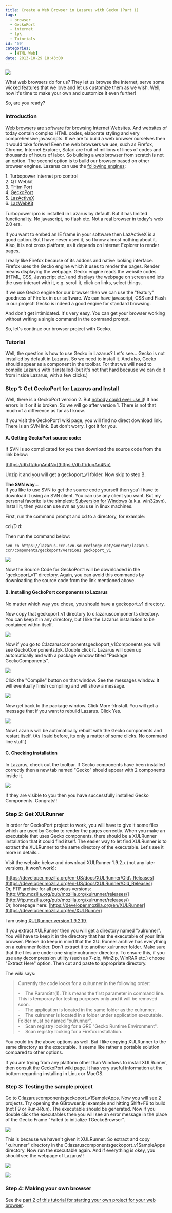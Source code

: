 ```yaml
---
title: Create a Web Browser in Lazarus with Gecko (Part 1)
tags:
  - browser
  - GeckoPort
  - internet
  - lpk
  - Tutorials
id: '59'
categories:
  - [HTML Web]
date: 2013-10-29 18:43:00
---
```


![](browser-in-lazarus-with-gecko-pt1/firefox-funny-icon.jpg)

What web browsers do for us? They let us browse the internet, serve some wicked features that we love and let us customize them as we wish. Well, now it's time to make your own and customize it even further!
<!-- more -->
  
  
So, are you ready?  
  

### Introduction

  
[Web browsers](http://en.wikipedia.org/wiki/Web_browser) are software for browsing Internet Websites. And websites of today contain complex HTML codes, elaborate styling and very comprehensive javascripts. If we are to build a web browser ourselves then it would take forever! Even the web browsers we use, such as Firefox, Chrome, Internet Explorer, Safari are fruit of millions of lines of codes and thousands of hours of labor. So building a web browser from scratch is not an option. The second option is to build our browser based on other browser engines. Lazarus can use the [following engines](http://wiki.freepascal.org/Webbrowser):  
  
1\. Turbopower internet pro control  
2\. QT Webkit  
3\. [THtmlPort](http://wiki.freepascal.org/THtmlPort)  
4\. [GeckoPort](http://wiki.freepascal.org/GeckoPort)  
5\. [LazActiveX](http://wiki.freepascal.org/LazActiveX)  
6\. [LazWebKit](http://sourceforge.net/p/lazwebkit/wiki/Home/)  
  
Turbopower ipro is installed in Lazarus by default. But it has limited functionality. No javascript, no flash etc. Not a real browser in today's web 2.0 era.  
  
If you want to embed an IE frame in your software then LazActiveX is a good option. But I have never used it, so I know almost nothing about it. Also, it is not cross platform, as it depends on Internet Explorer to render pages.  
  
I really like Firefox because of its addons and native looking interface. Firefox uses the Gecko engine which it uses to render the pages. Render means displaying the webpage. Gecko engine reads the website codes (HTML, CSS, Javascript etc.) and displays the webpage on screen and lets the user interact with it, e.g. scroll it, click on links, select things.  
  
If we use Gecko engine for our browser then we can use the "featury" goodness of Firefox in our software. We can have javascript, CSS and Flash in our project! Gecko is indeed a good engine for standard browsing.  
  
And don't get intimidated. It's very easy. You can get your browser working without writing a single command in the command prompt.  
  
So, let's continue our browser project with Gecko.  
  
  

### Tutorial

  
Well, the question is how to use Gecko in Lazarus? Let's see... Gecko is not installed by default in Lazarus. So we need to install it. And also, Gecko should appear as a component in the toolbar. For that we will need to compile Lazarus with it installed (but it's not that hard because we can do it from inside Lazarus, with a few clicks.)  
  
  

### Step 1: Get GeckoPort for Lazarus and Install

  
Well, there is a GeckoPort version 2. But [nobody could ever use it](http://forum.lazarus.freepascal.org/index.php/topic,19437.msg110804.html#msg110804)! It has errors in it or it is broken. So we will go after version 1. There is not that much of a difference as far as I know.  
  
If you visit the GeckoPort1 wiki page, you will find no direct download link. There is an SVN link. But don't worry. I got it for you.  
  

#### A. Getting GeckoPort source code:

  
If SVN is so complicated for you then download the source code from the link below:  
  
[https://db.tt/dugAn4No](https://db.tt/dugAn4No)  
  
Unzip it and you will get a geckoport\_v1 folder. Now skip to step B.  
  
**The SVN way**...  
If you like to use SVN to get the source code yourself then you'll have to download it using an SVN client. You can use any client you want. But my personal favorite is the simplest: [Subversion for Windows](http://sourceforge.net/projects/win32svn/) (a.k.a. win32svn). Install it, then you can use svn as you use in linux machines.  
  
First, run the command prompt and cd to a directory, for example:  
  

cd /D d:

  
Then run the command below:  
  
`svn co https://lazarus-ccr.svn.sourceforge.net/svnroot/lazarus-ccr/components/geckoport/version1 geckoport_v1`  
  

![](browser-in-lazarus-with-gecko-pt1/geckoport-svn-co-lazarus.gif)

  
  
Now the Source Code for GeckoPort1 will be downloaded in the "geckoport\_v1" directory. Again, you can avoid this commands by downloading the source code from the link mentioned above.  
  

#### B. Installing GeckoPort components to Lazarus

  
No matter which way you chose, you should have a geckoport\_v1 directory.  
  
Now copy that geckoport\_v1 directory to c:lazaruscomponents directory. You can keep it in any directory, but I like the Lazarus installation to be contained within itself.  
  

![](browser-in-lazarus-with-gecko-pt1/geckoport-install-lazarus.gif)

  
  
Now if you go to C:lazaruscomponentsgeckoport\_v1Components you will see GeckoComponents.lpk. Double click it. Lazarus will open up automatically and with a package window titled "Package GeckoComponents".  
  

![](browser-in-lazarus-with-gecko-pt1/geckoport-install-lazarus-2.gif)

  
  
Click the "Compile" button on that window. See the messages window. It will eventually finish compiling and will show a message.  
  

![](browser-in-lazarus-with-gecko-pt1/geckoport-install-lazarus-4.gif)

  
  
Now get back to the package window. Click More->Install. You will get a message that if you want to rebuild Lazarus. Click Yes.  
  

![](browser-in-lazarus-with-gecko-pt1/geckoport-install-lazarus-3.gif)

  
Now Lazarus will be automatically rebuilt with the Gecko components and restart itself. (As I said before, its only a matter of some clicks. No command line stuff.)  
  

#### C. Checking installation

  
In Lazarus, check out the toolbar. If Gecko components have been installed correctly then a new tab named "Gecko" should appear with 2 components inside it.  
  

![](browser-in-lazarus-with-gecko-pt1/geckoport-in-lazarus-toolbar.gif)

  
If they are visible to you then you have successfully installed Gecko Components. Congrats!!  
  
  

### Step 2: Get XULRunner

  
In order for GeckoPort project to work, you will have to give it some files which are used by Gecko to render the pages correctly. When you make an executable that uses Gecko components, there should be a XULRunner installation that it could find itself. The easier way to let find XULRunner is to extract the XULRunner to the same directory of the executable. Let's see it more in details...  
  
Visit the website below and download XULRunner 1.9.2.x (not any later versions, it won't work):  
  
[https://developer.mozilla.org/en-US/docs/XULRunner/Old\_Releases](https://developer.mozilla.org/en-US/docs/XULRunner/Old_Releases)  
Or, FTP archive for all previous versions: [http://ftp.mozilla.org/pub/mozilla.org/xulrunner/releases/](http://ftp.mozilla.org/pub/mozilla.org/xulrunner/releases/)   
Or, homepage here: [https://developer.mozilla.org/en/XULRunner](https://developer.mozilla.org/en/XULRunner)  
  
I am using [XULRunner version 1.9.2.19](http://ftp.mozilla.org/pub/mozilla.org/xulrunner/releases/1.9.2.19/runtimes/xulrunner-1.9.2.19.en-US.win32.zip).  
  
If you extract XULRunner then you will get a directory named "xulrunner". You will have to keep it in the directory that has the executable of your little browser. Please do keep in mind that the XULRunner archive has everything on a xulrunner folder. Don't extract it to another xulrunner folder. Make sure that the files are under one single xulrunner directory. To ensure this, if you use any decompression utility (such as 7-zip, WinZip, WinRAR etc.) choose "Extract Here" option. Then cut and paste to appropriate directory.  
  
The wiki says:  

> Currently the code looks for a xulrunner in the following order:  
>   
> \-    The ParamStr(1). This means the first parameter in command line. This is temporary for testing purposes only and it will be removed soon.  
> \-    The application is located in the same folder as the xulrunner.  
> \-    The xulrunner is located in a folder under application executable. Folder must be named "xulrunner".  
> \-    Scan registry looking for a GRE "Gecko Runtime Environment".  
> \-    Scan registry looking for a Firefox installation.

  
You could try the above options as well. But I like copying XULRunner to the same directory as the executable. It seems like rather a portable solution compared to other options.  
  
If you are trying from any platform other than Windows to install XULRunner, then consult the [GeckoPort wiki page](http://wiki.freepascal.org/GeckoPort). It has very useful information at the bottom regarding installing in Linux or MacOS.  
  
  

### Step 3: Testing the sample project

  
Go to C:lazaruscomponentsgeckoport\_v1SampleApps. Now you will see 2 projects. Try opening the GBrowser.lpi example and hitting Shift+F9 to build (not F9 or Run->Run). The executable should be generated. Now if you double click the executables then you will see an error message in the place of the Gecko Frame "Failed to initialize TGeckoBrowser".  
  

![](browser-in-lazarus-with-gecko-pt1/geckoport-install-lazarus-6a.gif)

  
  
This is because we haven't given it XULRunner. So extract and copy "xulrunner" directory in the C:lazaruscomponentsgeckoport\_v1SampleApps directory. Now run the executable again. And if everything is okey, you should see the webpage of Lazarus!!  
  
  

![](browser-in-lazarus-with-gecko-pt1/geckoport-install-lazarus-5.gif)

  
  

[![](http://3.bp.blogspot.com/-uxkrtHul2S0/Um-ov2vb9zI/AAAAAAAABRw/nwjTMiLO6JE/s320/geckoport-install-lazarus-6.gif)](browser-in-lazarus-with-gecko-pt1/geckoport-install-lazarus-6.gif)

  
  
  

### Step 4: Making your own browser

  
See the [part 2 of this tutorial for starting your own project for your web browser](http://lazplanet.blogspot.com/2013/11/browser-in-lazarus-with-gecko-pt2.html).